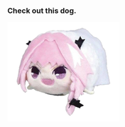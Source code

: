 ### Check out this dog.
<img src="dog.png" alt="should be a 'dog' image." width="50%" height="50%">
